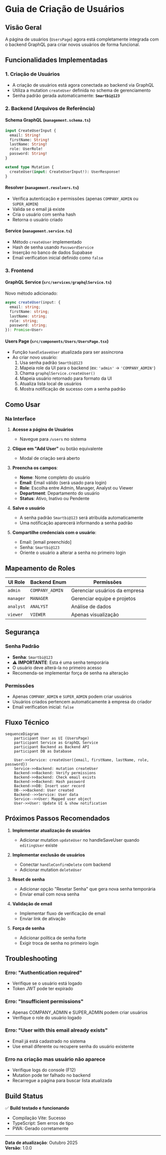 # Guia de Criação de Usuários

## Visão Geral

A página de usuários (`UsersPage`) agora está completamente integrada com o backend GraphQL para criar novos usuários de forma funcional.

## Funcionalidades Implementadas

### 1. **Criação de Usuários**
- A criação de usuários está agora conectada ao backend via GraphQL
- Utiliza a mutation `createUser` definida no schema de gerenciamento
- Senha padrão gerada automaticamente: **`Smartbi@123`**

### 2. **Backend (Arquivos de Referência)**

#### Schema GraphQL (`management.schema.ts`)
```graphql
input CreateUserInput {
  email: String!
  firstName: String!
  lastName: String!
  role: UserRole!
  password: String!
}

extend type Mutation {
  createUser(input: CreateUserInput!): UserResponse!
}
```

#### Resolver (`management.resolvers.ts`)
- Verifica autenticação e permissões (apenas `COMPANY_ADMIN` ou `SUPER_ADMIN`)
- Valida se o email já existe
- Cria o usuário com senha hash
- Retorna o usuário criado

#### Service (`management.service.ts`)
- Método `createUser` implementado
- Hash de senha usando `PasswordService`
- Inserção no banco de dados Supabase
- Email verification inicial definido como `false`

### 3. **Frontend**

#### GraphQL Service (`src/services/graphqlService.ts`)
Novo método adicionado:
```typescript
async createUser(input: {
  email: string;
  firstName: string;
  lastName: string;
  role: string;
  password: string;
}): Promise<User>
```

#### Users Page (`src/components/Users/UsersPage.tsx`)
- Função `handleSaveUser` atualizada para ser assíncrona
- Ao criar novo usuário:
  1. Usa senha padrão `Smartbi@123`
  2. Mapeia role da UI para o backend (ex: `'admin'` → `'COMPANY_ADMIN'`)
  3. Chama `graphqlService.createUser()`
  4. Mapeia usuário retornado para formato da UI
  5. Atualiza lista local de usuários
  6. Mostra notificação de sucesso com a senha padrão

## Como Usar

### Na Interface

1. **Acesse a página de Usuários**
   - Navegue para `/users` no sistema

2. **Clique em "Add User"** ou botão equivalente
   - Modal de criação será aberto

3. **Preencha os campos**:
   - **Nome**: Nome completo do usuário
   - **Email**: Email válido (será usado para login)
   - **Role**: Escolha entre Admin, Manager, Analyst ou Viewer
   - **Department**: Departamento do usuário
   - **Status**: Ativo, Inativo ou Pendente

4. **Salve o usuário**
   - A senha padrão `Smartbi@123` será atribuída automaticamente
   - Uma notificação aparecerá informando a senha padrão

5. **Compartilhe credenciais com o usuário**:
   - Email: [email preenchido]
   - Senha: `Smartbi@123`
   - Oriente o usuário a alterar a senha no primeiro login

## Mapeamento de Roles

| UI Role | Backend Enum | Permissões |
|---------|--------------|------------|
| `admin` | `COMPANY_ADMIN` | Gerenciar usuários da empresa |
| `manager` | `MANAGER` | Gerenciar equipe e projetos |
| `analyst` | `ANALYST` | Análise de dados |
| `viewer` | `VIEWER` | Apenas visualização |

## Segurança

### Senha Padrão
- **Senha**: `Smartbi@123`
- ⚠️ **IMPORTANTE**: Esta é uma senha temporária
- O usuário deve alterá-la no primeiro acesso
- Recomenda-se implementar força de senha na alteração

### Permissões
- Apenas `COMPANY_ADMIN` e `SUPER_ADMIN` podem criar usuários
- Usuários criados pertencem automaticamente à empresa do criador
- Email verification inicial: `false`

## Fluxo Técnico

```mermaid
sequenceDiagram
    participant User as UI (UsersPage)
    participant Service as GraphQL Service
    participant Backend as Backend API
    participant DB as Database

    User->>Service: createUser({email, firstName, lastName, role, password})
    Service->>Backend: mutation createUser
    Backend->>Backend: Verify permissions
    Backend->>Backend: Check email exists
    Backend->>Backend: Hash password
    Backend->>DB: Insert user record
    DB-->>Backend: User created
    Backend-->>Service: User data
    Service-->>User: Mapped user object
    User->>User: Update UI & show notification
```

## Próximos Passos Recomendados

1. **Implementar atualização de usuários**
   - Adicionar mutation `updateUser` no handleSaveUser quando `editingUser` existe

2. **Implementar exclusão de usuários**
   - Conectar `handleConfirmDelete` com backend
   - Adicionar mutation `deleteUser`

3. **Reset de senha**
   - Adicionar opção "Resetar Senha" que gera nova senha temporária
   - Enviar email com nova senha

4. **Validação de email**
   - Implementar fluxo de verificação de email
   - Enviar link de ativação

5. **Força de senha**
   - Adicionar política de senha forte
   - Exigir troca de senha no primeiro login

## Troubleshooting

### Erro: "Authentication required"
- Verifique se o usuário está logado
- Token JWT pode ter expirado

### Erro: "Insufficient permissions"
- Apenas COMPANY_ADMIN e SUPER_ADMIN podem criar usuários
- Verifique o role do usuário logado

### Erro: "User with this email already exists"
- Email já está cadastrado no sistema
- Use email diferente ou recupere senha do usuário existente

### Erro na criação mas usuário não aparece
- Verifique logs do console (F12)
- Mutation pode ter falhado no backend
- Recarregue a página para buscar lista atualizada

## Build Status

✅ **Build testado e funcionando**
- Compilação Vite: Sucesso
- TypeScript: Sem erros de tipo
- PWA: Gerado corretamente

---

**Data de atualização**: Outubro 2025  
**Versão**: 1.0.0
